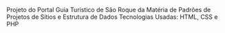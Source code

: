 Projeto do Portal Guia Turístico de São Roque da Matéria de Padrões de Projetos de Sítios e Estrutura de Dados
Tecnologias Usadas: HTML, CSS e PHP
